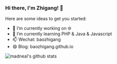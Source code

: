 ### Hi there, I'm Zhigang! 👋

<!--
**baozhigang/baozhigang** is a ✨ _special_ ✨ repository because its `README.md` (this file) appears on your GitHub profile.
-->

Here are some ideas to get you started:

- 🔭 I’m currently working on 🌐
- 🌱 I’m currently learning PHP & Java & Javascript
- 📫 Wechat: baozhigang
- 😄 Blog: baozhigang.github.io

![madneal's github stats](https://github-readme-stats.vercel.app/api?username=baozhigang&show_icons=true&theme=radical) 

